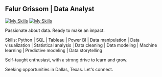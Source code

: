 ## Falur Grissom | Data Analyst

[![My Skills](https://skillicons.dev/icons?i=linkedin)](https://www.linkedin.com/in/falurg)
[![My Skills](https://skillicons.dev/icons?i=discord)](https://discord.com/users/falurg)

Passionate about data. Ready to make an impact.

Skills: Python | SQL | Tableau | Power BI | Data manipulation | Data visualization | Statistical analysis | Data cleaning | Data modeling | Machine learning | Predictive modeling | Data storytelling

Self-taught enthusiast, with a strong drive to learn and grow.

Seeking opportunities in Dallas, Texas. Let's connect.
<!--
**falurg/falurg** is a ✨ _special_ ✨ repository because its `README.md` (this file) appears on your GitHub profile.

Here are some ideas to get you started:

- 🔭 I’m currently working on ...
- 🌱 I’m currently learning ...
- 👯 I’m looking to collaborate on ...
- 🤔 I’m looking for help with ...
- 💬 Ask me about ...
- 📫 How to reach me: ...
- 😄 Pronouns: ...
- ⚡ Fun fact: ...
-->
